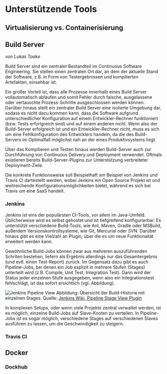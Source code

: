 # Unterstützende Tools
## Virtualisierung vs. Containerisierung
## Build Server
*von Lukas Taake*

Build Server sind ein zentraler Bestandteil im Continuous Software
Engineering. Sie stellen einen zentralen Ort dar, an dem
der aktuelle Stand der Software, z.B. in Form von Testergebnissen
und kompilierten Artefakten, einsehbar ist.

Ein großer Vorteil ist, dass alle Prozesse innerhalb eines
Build Server vollautomatisch ablaufen und somit Fehler
durch falsche, ausgelassene oder vertauschte Prozess-Schritte
ausgeschlossen werden können.
Darüber hinaus stellt ein zentraler Build Server eine
isolierte Umgebung dar, sodass es nicht dazu kommen kann,
dass die Software aufgrund unterschiedlicher Konfiguration
auf einem Entwickler-Rechner funktioniert
(bzw. Tests erforlgreich sind) und auf einem anderen nicht.
Wenn also der Build-Server erfolgreich ist und ein
Entwickler-Rechner nicht, muss es sich um eine Fehlkonfiguration
des Entwicklers handeln, da die des Build-Servers im Optimalfall
möglichst nah an der eines Produktivsystems liegt.

Über das Kompilieren und Testen hinaus werden Build-Server auch
zur Durchführung von Continuous Delivery und Deployment
verwendet. Oftmals existieren bereits Build-Server-Plugins
zur Unterstützung verbreiteter Deployment-Ziele.

Die konkrete Funktionsweise soll Beispielhaft am Beispiel von
Jenkins und Travis CI dartestellt werden, wobei Jenkins
ein Open Source Projekt ist und weitreichende
Konfigurationsmöglichkeiten bietet, während es sich bei Travis
um eine SaaS handelt.

### Jenkins
Jenkins ist eins der populärsten CI-Tools, vor allem im
Java-Umfeld. Üblicherweise wird es selbst gehostet und ist
tiefgreifend konfigurierbar.
Es unterstützt verschiedene Build-Tools, wie
Ant, Maven, Gradle oder MSBuild, außerdem Versionskontrollsysteme,
wie Git, Mercurial oder SVN.
Darüber hinaus gibt es eine Vielzahl an Plugin, über die
es um neue Funktionaliät erweitert werden kann.

Gewöhnliche Build-Jobs können zwar aus mehreren
auszuführenden Schriten bestehen, liefern als Ergebnis allerdings
nur das Gesamtergebnis (und evtl. einen Test-Report) zurück.
Im Gegensatz dazu gibt es auch Pipeline-Jobs,
bei denen ein Job explizit in mehrere Stufen (Stages) unterteilt wird
(z.B. Compile, Unit Test, Integration Test).
Dann wird der Status jeder einzelnen Stufe ausgegeben,
wenn also ein Integrationstest fehlschlägt, ist das sofort
ersichtlich (vgl. Abbildung).

![Jenkins Pipeline View](https://wiki.jenkins.io/download/attachments/102662163/who-broke-it.png?version=1&modificationDate=1478695629000&api=v2)
Abbildung: Übersicht der Build-Historie mit einzelnen Stages. Quelle:
[Jenkins Wiki, Pipeline Stage View Plugin](https://wiki.jenkins.io/display/JENKINS/Pipeline+Stage+View+Plugin)

In komplexen Setups, oder wenn viele Projekte zentral
verwaltet werden, ist es möglich, einzelne Build-Jobs auf Slave-Knoten
zu verteilen. In Pipeline-Jobs ist es sogar möglich, verschiedene Stages
auf verschiedenen Slaves ausführen zu lassen, um die Geschwindigkeit
zu steigern.

### Travis CI


## Docker
### Dockhub
